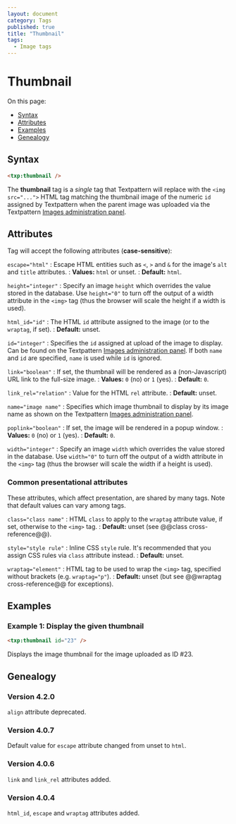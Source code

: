 ```yaml
---
layout: document
category: Tags
published: true
title: "Thumbnail"
tags:
  - Image tags
---
```


# Thumbnail

On this page:

* [Syntax](#syntax)
* [Attributes](#attributes)
* [Examples](#examples)
* [Genealogy](#genealogy)

## Syntax

~~~ html
<txp:thumbnail />
~~~

The **thumbnail** tag is a *single* tag that Textpattern will replace with the `<img src="...">` HTML tag matching the thumbnail image of the numeric `id` assigned by Textpattern when the parent image was uploaded via the Textpattern [Images administration panel](../administration/images-panel).

## Attributes

Tag will accept the following attributes (**case-sensitive**):

`escape="html"`
: Escape HTML entities such as `<`, `>` and `&` for the image's `alt` and `title` attributes.
: **Values:** `html` or unset.
: **Default:** `html`.

`height="integer"`
: Specify an image `height` which overrides the value stored in the database. Use `height="0"` to turn off the output of a width attribute in the `<img>` tag (thus the browser will scale the height if a width is used).

`html_id="id"`
: The HTML `id` attribute assigned to the image (or to the `wraptag`, if set).
: **Default:** unset.

`id="integer"`
: Specifies the `id` assigned at upload of the image to display. Can be found on the Textpattern [Images administration panel](../administration/images-panel). If both `name` and `id` are specified, `name` is used while `id` is ignored.

`link="boolean"`
: If set, the thumbnail will be rendered as a (non-Javascript) URL link to the full-size image.
: **Values:** `0` (no) or `1` (yes).
: **Default:** `0`.

`link_rel="relation"`
: Value for the HTML `rel` attribute.
: **Default:** unset.

`name="image name"`
: Specifies which image thumbnail to display by its image name as shown on the Textpattern [Images administration panel](../administration/images-panel).

`poplink="boolean"`
: If set, the image will be rendered in a popup window.
: **Values:** `0` (no) or `1` (yes).
: **Default:** `0`.

`width="integer"`
: Specify an image `width` which overrides the value stored in the database. Use `width="0"` to turn off the output of a width attribute in the `<img>` tag (thus the browser will scale the width if a height is used).

### Common presentational attributes

These attributes, which affect presentation, are shared by many tags. Note that default values can vary among tags.

`class="class name"`
: HTML `class` to apply to the `wraptag` attribute value, if set, otherwise to the `<img>` tag.
: **Default:** unset (see @@class cross-reference@@).

`style="style rule"`
: Inline CSS `style` rule. It's recommended that you assign CSS rules via `class` attribute instead.
: **Default:** unset.

`wraptag="element"`
: HTML tag to be used to wrap the `<img>` tag, specified without brackets (e.g. `wraptag="p"`).
: **Default:** unset (but see @@wraptag cross-reference@@ for exceptions).

## Examples

### Example 1: Display the given thumbnail

~~~ html
<txp:thumbnail id="23" />
~~~

Displays the image thumbnail for the image uploaded as ID #23.

## Genealogy

### Version 4.2.0

`align` attribute deprecated.

### Version 4.0.7

Default value for `escape` attribute changed from unset to `html`.

### Version 4.0.6

`link` and `link_rel` attributes added.

### Version 4.0.4

`html_id`, `escape` and `wraptag` attributes added.
